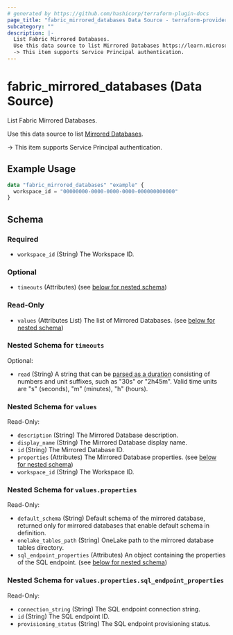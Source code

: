 ```yaml
---
# generated by https://github.com/hashicorp/terraform-plugin-docs
page_title: "fabric_mirrored_databases Data Source - terraform-provider-fabric"
subcategory: ""
description: |-
  List Fabric Mirrored Databases.
  Use this data source to list Mirrored Databases https://learn.microsoft.com/fabric/database/mirrored-database/overview.
  -> This item supports Service Principal authentication.
---
```


# fabric_mirrored_databases (Data Source)

List Fabric Mirrored Databases.

Use this data source to list [Mirrored Databases](https://learn.microsoft.com/fabric/database/mirrored-database/overview).

-> This item supports Service Principal authentication.

## Example Usage

```terraform
data "fabric_mirrored_databases" "example" {
  workspace_id = "00000000-0000-0000-0000-000000000000"
}
```

<!-- schema generated by tfplugindocs -->
## Schema

### Required

- `workspace_id` (String) The Workspace ID.

### Optional

- `timeouts` (Attributes) (see [below for nested schema](#nestedatt--timeouts))

### Read-Only

- `values` (Attributes List) The list of Mirrored Databases. (see [below for nested schema](#nestedatt--values))

<a id="nestedatt--timeouts"></a>

### Nested Schema for `timeouts`

Optional:

- `read` (String) A string that can be [parsed as a duration](https://pkg.go.dev/time#ParseDuration) consisting of numbers and unit suffixes, such as "30s" or "2h45m". Valid time units are "s" (seconds), "m" (minutes), "h" (hours).

<a id="nestedatt--values"></a>

### Nested Schema for `values`

Read-Only:

- `description` (String) The Mirrored Database description.
- `display_name` (String) The Mirrored Database display name.
- `id` (String) The Mirrored Database ID.
- `properties` (Attributes) The Mirrored Database properties. (see [below for nested schema](#nestedatt--values--properties))
- `workspace_id` (String) The Workspace ID.

<a id="nestedatt--values--properties"></a>

### Nested Schema for `values.properties`

Read-Only:

- `default_schema` (String) Default schema of the mirrored database, returned only for mirrored databases that enable default schema in definition.
- `onelake_tables_path` (String) OneLake path to the mirrored database tables directory.
- `sql_endpoint_properties` (Attributes) An object containing the properties of the SQL endpoint. (see [below for nested schema](#nestedatt--values--properties--sql_endpoint_properties))

<a id="nestedatt--values--properties--sql_endpoint_properties"></a>

### Nested Schema for `values.properties.sql_endpoint_properties`

Read-Only:

- `connection_string` (String) The SQL endpoint connection string.
- `id` (String) The SQL endpoint ID.
- `provisioning_status` (String) The SQL endpoint provisioning status.
